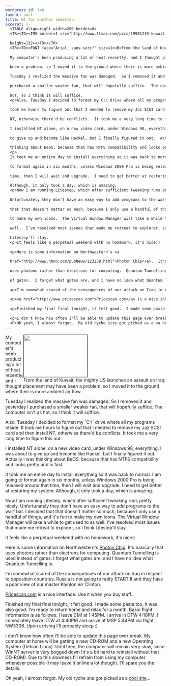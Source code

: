 ```yaml
--- 
wordpress_id: 140
layout: post
title: NT for another semester.
excerpt: |-
  <TABLE align=right width=200 border=0>
  <TR><TD><IMG border=1 src="http://www.ftmax.com/pics/19981219-kuwait.jpg" width=200 
  
  height=132></TD></TR>
  <TR><TD><FONT face="Arial, sans-serif" size=1><B>From the land of Kuwait, the mighty US launches an assault on Iraq.</B></FONT></TD></TR></TABLE>
  
  My computer's been producing a lot of heat recently, and I thought placement may have 
  
  been a problem, so I moved it to the ground where their is more ambient air flow.  
  
  Tuesday I realized the massive fan was damaged.  So I removed it and yesterday I 
  
  purchased a smaller weaker fan, that will hopefully suffice.  The computer isn't as 
  
  hot, so I think it will suffice.
  <p>Also, Tuesday I decided to format my C:\ drive where all my programs reside.  It 
  
  took me hours to figure out that I needed to remove my Jaz SCSI card and then install 
  
  NT, otherwise there'd be conflicts.  It took me a very long time to figure this out.  
  
  I installed NT alone, on a new video card, under Windows 98, everything.  I was about 
  
  to give up and become like Hackel, but I finally figured it out.  Actually I was 
  
  thinking about BeOS, because that has NTFS compatibility and looks pretty and is fast.
  <p>
  It took me an entire day to install everything so it was back to normal.  I am going 
  
  to format again in six months, unless Windows 2000 Pro is being released around that 
  
  time, then I will wait and upgrade.  I need to get better at restoring my system.  
  
  Although, it only took a day, which is amazing.
  <p>Now I am running Litestep, which after sufficient tweaking runs pretty nicely.  
  
  Unfortunately they don't have an easy way to add programs to the warf bar.  I decided 
  
  that that doesn't matter so much, because I only use a handful of things, and it's fun 
  
  to make my own icons.  The Virtual Window Manager will take a while to get used to as 
  
  well.  I've resolved most issues that made me retreat to explorer, so I think 
  
  Litestep'll stay.
  <p>It feels like a perpetual weekend with no homework, it's nice:)
  
  <p>Here is some information on Northwestern's <a 
  
  href="http://www.nbnn.com/pubNews/123239.html">Photon Chip</a>.  It's basically that 
  
  uses photons rather than electrons for computing.  Quantum Tunnelling is used instead 
  
  of gates.  I forget what gates are, and I have no idea what Quantum Tunnelling is.
  
  <p>I'm somewhat scared of the consequences of our attack on Iraq in respect to opposition countries.  Russia is not going to ratify START II and they have a poor view of our master Klynton err Clinton.
  
  <p><a href="http://www.pricescan.com">Pricescan.com</a> is a nice interface.  Use it when you buy stuff.
  
  <p>Finished my final final tonight, it felt good.  I made some pasta too, it was also good.  I'm ready to return home and relax for a month.  Basic flight information is as follows:  I leave CMI at 1:45PM.  I arrive in DTW 4:10PM.  I immediately leave DTW at 4:40PM and arrive at MSP 5:44PM via flight NW3306.  Upon arriving I'll probably sleep.:)
  
  <p>I don't know how often I'll be able to update this page over break.  My computer at home will be getting a new CD-ROM and a new Operating System (Debian Linux).  Until then, the computer will remain very slow, since WinNT server is very bogged down )it's a bit hard to reinstall without that CD-ROM).  Due to this slowness I'll refrain from using my computer whenever possible (I may leave it online a lot though).  I'll spare you the details.
  <P>Oh yeah, I almost forgot.  My old ryche site got picked as a <a href=" http://directory.mozilla.org/Arts/Music/Artists/Queensryche/Empire_Pages/">cool site</a>...
---
```

<div style="float: right">
<img border=1 src="http://www.ftmax.com/pics/19981219-kuwait.jpg" width="200" 
height="132" /><br/>From the land of Kuwait, the mighty US launches an assault on Iraq.
</div>
My computer's been producing a lot of heat recently, and I thought placement may have been a problem, so I moved it to the ground where their is more ambient air flow.  

Tuesday I realized the massive fan was damaged.  So I removed it and yesterday I purchased a smaller weaker fan, that will hopefully suffice.  The computer isn't as hot, so I think it will suffice.
<p>Also, Tuesday I decided to format my `C:\` drive where all my programs reside.  It took me hours to figure out that I needed to remove my Jaz SCSI card and then install  NT, otherwise there'd be conflicts.  It took me a very long time to figure this out.  

I installed NT alone, on a new video card, under Windows 98, everything.  I was about to give up and become like Hackel, but I finally figured it out.  Actually I was thinking about BeOS, because that has NTFS compatibility and looks pretty and is fast.

It took me an entire day to install everything so it was back to normal.  I am going to format again in six months, unless Windows 2000 Pro is being released around that 
time, then I will wait and upgrade.  I need to get better at restoring my system.  Although, it only took a day, which is amazing.

Now I am running Litestep, which after sufficient tweaking runs pretty nicely.  Unfortunately they don't have an easy way to add programs to the warf bar.  I decided that that doesn't matter so much, because I only use a handful of things, and it's fun to make my own icons.  The Virtual Window Manager will take a while to get used to as well.  I've resolved most issues that made me retreat to explorer, so I think Litestep'll stay.

It feels like a perpetual weekend with no homework, it's nice:)

Here is some information on Northwestern's <a href="http://www.nbnn.com/pubNews/123239.html">Photon Chip</a>.  It's basically that uses photons rather than electrons for computing.  Quantum Tunnelling is used instead of gates.  I forget what gates are, and I have no idea what Quantum Tunnelling is.

<p>I'm somewhat scared of the consequences of our attack on Iraq in respect to opposition countries.  Russia is not going to ratify START II and they have a poor view of our master Klynton err Clinton.

<p><a href="http://www.pricescan.com">Pricescan.com</a> is a nice interface.  Use it when you buy stuff.

<p>Finished my final final tonight, it felt good.  I made some pasta too, it was also good.  I'm ready to return home and relax for a month.  Basic flight information is as follows:  I leave CMI at 1:45PM.  I arrive in DTW 4:10PM.  I immediately leave DTW at 4:40PM and arrive at MSP 5:44PM via flight NW3306.  Upon arriving I'll probably sleep.:)

<p>I don't know how often I'll be able to update this page over break.  My computer at home will be getting a new CD-ROM and a new Operating System (Debian Linux).  Until then, the computer will remain very slow, since WinNT server is very bogged down )it's a bit hard to reinstall without that CD-ROM).  Due to this slowness I'll refrain from using my computer whenever possible (I may leave it online a lot though).  I'll spare you the details.
<P>Oh yeah, I almost forgot.  My old ryche site got picked as a <a href="http://directory.mozilla.org/Arts/Music/Artists/Queensryche/Empire_Pages/">cool site</a>...
